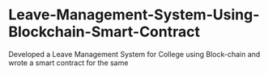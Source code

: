 # Leave-Management-System-Using-Blockchain-Smart-Contract
Developed a Leave Management System for College using Block-chain and wrote a smart contract for the same

